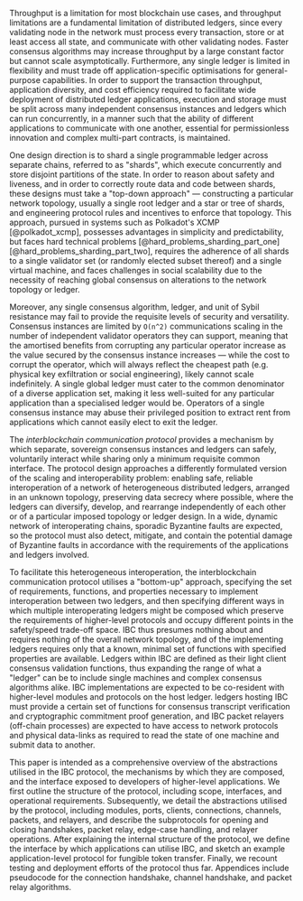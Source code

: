 Throughput is a limitation for most blockchain use cases, and throughput limitations are a fundamental limitation of distributed ledgers, since every validating node in the network must process every transaction, store or at least access all state, and communicate with other validating nodes. Faster consensus algorithms may increase throughput by a large constant factor but cannot scale asymptotically. Furthermore, any single ledger is limited in flexibility and must trade off application-specific optimisations for general-purpose capabilities. In order to support the transaction throughput, application diversity, and cost efficiency required to facilitate wide deployment of distributed ledger applications, execution and storage must be split across many independent consensus instances and ledgers which can run concurrently, in a manner such that the ability of different applications to communicate with one another, essential for permissionless innovation and complex multi-part contracts, is maintained. 

One design direction is to shard a single programmable ledger across separate chains, referred to as "shards", which execute concurrently and store disjoint partitions of the state. In order to reason about safety and liveness, and in order to correctly route data and code between shards, these designs must take a "top-down approach" — constructing a particular network topology, usually a single root ledger and a star or tree of shards, and engineering protocol rules and incentives to enforce that topology. This approach, pursued in systems such as Polkadot's XCMP [@polkadot_xcmp], possesses advantages in simplicity and predictability, but faces hard technical problems [@hard_problems_sharding_part_one] [@hard_problems_sharding_part_two], requires the adherence of all shards to a single validator set (or randomly elected subset thereof) and a single virtual machine, and faces challenges in social scalability due to the necessity of reaching global consensus on alterations to the network topology or ledger.

Moreover, any single consensus algorithm, ledger, and unit of Sybil resistance may fail to provide the requisite levels of security and versatility. Consensus instances are limited by `O(n^2)` communications scaling in the number of independent validator operators they can support, meaning that the amortised benefits from corrupting any particular operator increase as the value secured by the consensus instance increases — while the cost to corrupt the operator, which will always reflect the cheapest path (e.g. physical key exfiltration or social engineering), likely cannot scale indefinitely. A single global ledger must cater to the common denominator of a diverse application set, making it less well-suited for any particular application than a specialised ledger would be. Operators of a single consensus instance may abuse their privileged position to extract rent from applications which cannot easily elect to exit the ledger. 

The *interblockchain communication protocol* provides a mechanism by which separate, sovereign consensus instances and ledgers can safely, voluntarily interact while sharing only a minimum requisite common interface. The protocol design approaches a differently formulated version of the scaling and interoperability problem: enabling safe, reliable interoperation of a network of heterogeneous distributed ledgers, arranged in an unknown topology, preserving data secrecy where possible, where the ledgers can diversify, develop, and rearrange independently of each other or of a particular imposed topology or ledger design. In a wide, dynamic network of interoperating chains, sporadic Byzantine faults are expected, so the protocol must also detect, mitigate, and contain the potential damage of Byzantine faults in accordance with the requirements of the applications and ledgers involved.

To facilitate this heterogeneous interoperation, the interblockchain communication protocol utilises a "bottom-up" approach, specifying the set of requirements, functions, and properties necessary to implement interoperation between two ledgers, and then specifying different ways in which multiple interoperating ledgers might be composed which preserve the requirements of higher-level protocols and occupy different points in the safety/speed trade-off space. IBC thus presumes nothing about and requires nothing of the overall network topology, and of the implementing ledgers requires only that a known, minimal set of functions with specified properties are available. Ledgers within IBC are defined as their light client consensus validation functions, thus expanding the range of what a "ledger" can be to include single machines and complex consensus algorithms alike. IBC implementations are expected to be co-resident with higher-level modules and protocols on the host ledger. ledgers hosting IBC must provide a certain set of functions for consensus transcript verification and cryptographic commitment proof generation, and IBC packet relayers (off-chain processes) are expected to have access to network protocols and physical data-links as required to read the state of one machine and submit data to another.

This paper is intended as a comprehensive overview of the abstractions utilised in the IBC protocol, the mechanisms by which they are composed, and the interface exposed to developers of higher-level applications. We first outline the structure of the protocol, including scope, interfaces, and operational requirements. Subsequently, we detail the abstractions utilised by the protocol, including modules, ports, clients, connections, channels, packets, and relayers, and describe the subprotocols for opening and closing handshakes, packet relay, edge-case handling, and relayer operations. After explaining the internal structure of the protocol, we define the interface by which applications can utilise IBC, and sketch an example application-level protocol for fungible token transfer. Finally, we recount testing and deployment efforts of the protocol thus far. Appendices include pseudocode for the connection handshake, channel handshake, and packet relay algorithms.
